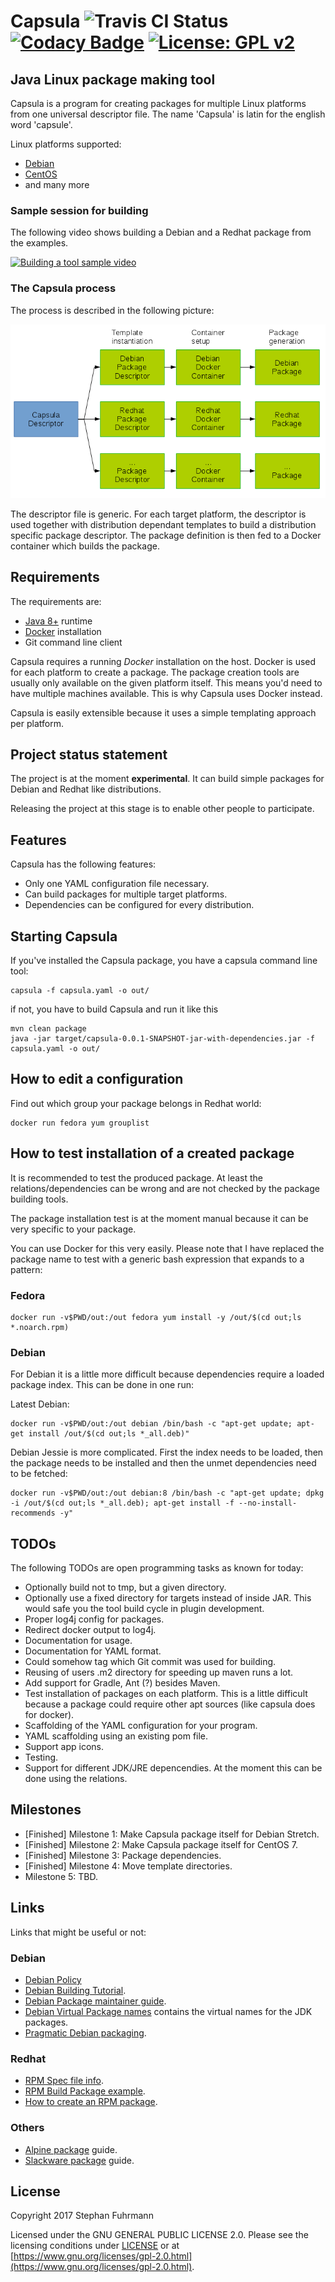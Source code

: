# Capsula ![Travis CI Status](https://travis-ci.org/sfuhrm/capsula.svg?branch=master) [![Codacy Badge](https://api.codacy.com/project/badge/Grade/ed538897b79543f1a4f933b2347fd7e5)](https://www.codacy.com/app/sfuhrm/capsula?utm_source=github.com&amp;utm_medium=referral&amp;utm_content=sfuhrm/capsula&amp;utm_campaign=Badge_Grade) [![License: GPL v2](https://img.shields.io/badge/License-GPL%20v2-blue.svg)](https://www.gnu.org/licenses/old-licenses/gpl-2.0.en.html)
## Java Linux package making tool 

Capsula is a program for creating packages for multiple
Linux platforms from one universal descriptor file. 
The name 'Capsula' is latin for the english word 'capsule'.

Linux platforms supported:

* [Debian](https://www.debian.org/)
* [CentOS](https://www.centos.org/)
* and many more

### Sample session for building

The following video shows building a Debian and a Redhat package from the examples.

[![Building a tool sample video](https://img.youtube.com/vi/Dbo7BumrZ3A/0.jpg)](https://www.youtube.com/watch?v=Dbo7BumrZ3A)

### The Capsula process

The process is described in the following picture:

![Capsula Process](https://raw.githubusercontent.com/sfuhrm/capsula/master/images/Capsula-Process-SF-1.png "Capsula Process")

The descriptor file is generic. For each target platform, the descriptor is used together with distribution
dependant templates to build a distribution specific package descriptor. The package definition is then
fed to a Docker container which builds the package.

## Requirements

The requirements are:

* [Java 8+](http://www.oracle.com/technetwork/java/index.html) runtime
* [Docker](https://www.docker.com/) installation
* Git command line client

Capsula requires a running *Docker* installation on the host. Docker is used for each
platform to create a package. The package creation tools are usually only available on
the given platform itself. This means you'd need to have multiple machines available.
This is why Capsula uses Docker instead.

Capsula is easily extensible because it uses a simple templating approach per platform.

## Project status statement

The project is at the moment **experimental**. 
It can build simple packages for Debian and Redhat like distributions.

Releasing the project at this stage is to enable other people
to participate.

## Features

Capsula has the following features:

* Only one YAML configuration file necessary.
* Can build packages for multiple target platforms.
* Dependencies can be configured for every distribution.

## Starting Capsula

If you've installed the Capsula package, you have a capsula command
line tool:

    capsula -f capsula.yaml -o out/

if not, you have to build Capsula and run it like this

    mvn clean package
    java -jar target/capsula-0.0.1-SNAPSHOT-jar-with-dependencies.jar -f capsula.yaml -o out/

## How to edit a configuration

Find out which group your package belongs in Redhat world:

    docker run fedora yum grouplist

## How to test installation of a created package

It is recommended to test the produced package. At least the
relations/dependencies can be wrong and are not checked by the package
building tools.

The package installation test is at the moment manual because it can
be very specific to your package.

You can use Docker for this very easily. Please note that I have replaced
the package name to test with a generic bash expression that expands to a
pattern:

### Fedora

    docker run -v$PWD/out:/out fedora yum install -y /out/$(cd out;ls *.noarch.rpm)

### Debian

For Debian it is a little more difficult because dependencies require a loaded
package index. This can be done in one run:

Latest Debian:

    docker run -v$PWD/out:/out debian /bin/bash -c "apt-get update; apt-get install /out/$(cd out;ls *_all.deb)"

Debian Jessie is more complicated. First the index needs to be loaded, then the package needs to be installed and then
the unmet dependencies need to be fetched:

    docker run -v$PWD/out:/out debian:8 /bin/bash -c "apt-get update; dpkg -i /out/$(cd out;ls *_all.deb); apt-get install -f --no-install-recommends -y"

## TODOs

The following TODOs are open programming tasks as known for today:

* Optionally build not to tmp,  but a given directory.
* Optionally use a fixed directory for targets instead of inside JAR. This
  would safe you the tool build cycle in plugin development.
* Proper log4j config for packages.
* Redirect docker output to log4j.
* Documentation for usage.
* Documentation for YAML format.
* Could somehow tag which Git commit was used for building.
* Reusing of users .m2 directory for speeding up maven runs a lot.
* Add support for Gradle, Ant (?) besides Maven.
* Test installation of packages on each platform. This is a little difficult
  because a package could require other apt sources (like capsula does for docker).
* Scaffolding of the YAML configuration for your program.
* YAML scaffolding using an existing pom file.
* Support app icons.
* Testing.
* Support for different JDK/JRE depencendies. At the moment this can be done using the relations.

## Milestones

* [Finished] Milestone 1: Make Capsula package itself for Debian Stretch.
* [Finished] Milestone 2: Make Capsula package itself for CentOS 7.
* [Finished] Milestone 3: Package dependencies.
* [Finished] Milestone 4: Move template directories.
* Milestone 5: TBD.

## Links

Links that might be useful or not:

### Debian
* [Debian Policy](https://www.debian.org/doc/debian-policy/)
* [Debian Building Tutorial](https://wiki.debian.org/BuildingTutorial#).
* [Debian Package maintainer guide](https://www.debian.org/doc/manuals/maint-guide/first.en.html).
* [Debian Virtual Package names](https://www.debian.org/doc/packaging-manuals/virtual-package-names-list.txt) contains 
  the virtual names for the JDK packages.
* [Pragmatic Debian packaging](https://vincent.bernat.im/en/blog/2016-pragmatic-debian-packaging).

### Redhat
* [RPM Spec file info](http://ftp.rpm.org/max-rpm/s1-rpm-build-creating-spec-file.html).
* [RPM Build Package example](http://www.thegeekstuff.com/2015/02/rpm-build-package-example/).
* [How to create an RPM package](https://fedoraproject.org/wiki/How_to_create_an_RPM_package).

### Others
* [Alpine package](https://wiki.alpinelinux.org/wiki/Creating_an_Alpine_package) guide.
* [Slackware package](https://docs.slackware.com/howtos:slackware_admin:building_a_package) guide.

## License

Copyright 2017 Stephan Fuhrmann

Licensed under the GNU GENERAL PUBLIC LICENSE 2.0.
Please see the licensing conditions under [LICENSE](./LICENSE)
or at [https://www.gnu.org/licenses/gpl-2.0.html](https://www.gnu.org/licenses/gpl-2.0.html).
